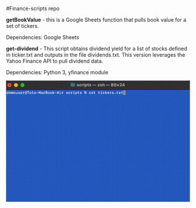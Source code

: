 #Finance-scripts repo

**getBookValue** - this is a Google Sheets function that pulls book value for a set of tickers.

Dependencies: Google Sheets



**get-dividend** - This script obtains dividend yield for a list of stocks defined in ticker.txt and outputs in the file dividends.txt. This version leverages the Yahoo Finance API to pull dividend data.

Dependencies: Python 3, yfinance module



![](https://github.com/sancheza/Finance-scripts/blob/main/get-dividends-demo.gif)
